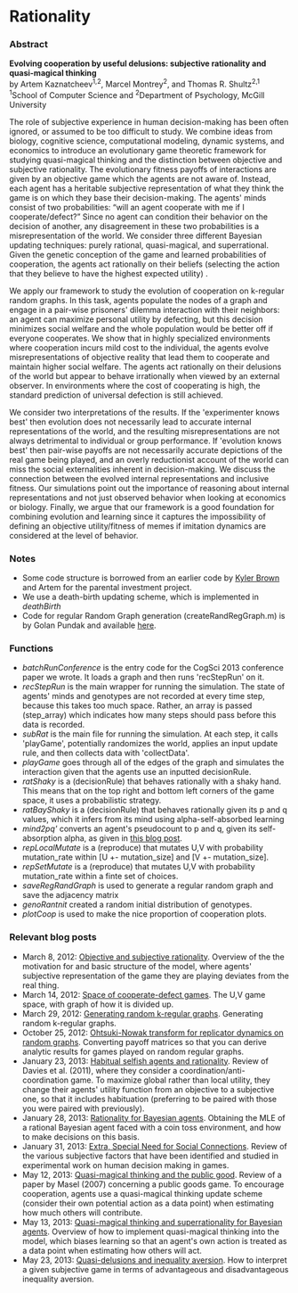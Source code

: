 Rationality
===========
<h3>Abstract</h3>
<b>Evolving cooperation by useful delusions: subjective rationality and quasi-magical thinking</b>
<br />by Artem Kaznatcheev<sup>1,2</sup>, Marcel Montrey<sup>2</sup>, and Thomas R. Shultz<sup>2,1</sup>
<br /><sup>1</sup>School of Computer Science and <sup>2</sup>Department of Psychology, McGill University

The role of subjective experience in human decision-making has been often ignored, or assumed to be
too difficult to study. We combine ideas from biology, cognitive science, computational modeling,
dynamic systems, and economics to introduce an evolutionary game theoretic framework for studying
quasi-magical thinking and the distinction between objective and subjective rationality. The
evolutionary fitness payoffs of interactions are given by an objective game which the agents are not
aware of. Instead, each agent has a heritable subjective representation of what they think the game is on
which they base their decision-making. The agents' minds consist of two probabilities: “will an agent
cooperate with me if I cooperate/defect?” Since no agent can condition their behavior on the decision
of another, any disagreement in these two probabilities is a misrepresentation of the world. We consider
three different Bayesian updating techniques: purely rational, quasi-magical, and superrational. Given
the genetic conception of the game and learned probabilities of cooperation, the agents act rationally on
their beliefs (selecting the action that they believe to have the highest expected utility) .

We apply our framework to study the evolution of cooperation on k-regular random graphs. In this task,
agents populate the nodes of a graph and engage in a pair-wise prisoners' dilemma interaction with their
neighbors: an agent can maximize personal utility by defecting, but this decision minimizes social
welfare and the whole population would be better off if everyone cooperates. We show that in highly
specialized environments where cooperation incurs mild cost to the individual, the agents evolve
misrepresentations of objective reality that lead them to cooperate and maintain higher social welfare.
The agents act rationally on their delusions of the world but appear to behave irrationally when viewed
by an external observer. In environments where the cost of cooperating is high, the standard prediction
of universal defection is still achieved.

We consider two interpretations of the results. If the 'experimenter knows best' then evolution does not
necessarily lead to accurate internal representations of the world, and the resulting misrepresentations
are not always detrimental to individual or group performance. If 'evolution knows best' then pair-wise
payoffs are not necessarily accurate depictions of the real game being played, and an overly
reductionist account of the world can miss the social externalities inherent in decision-making. We
discuss the connection between the evolved internal representations and inclusive fitness. Our
simulations point out the importance of reasoning about internal representations and not just observed
behavior when looking at economics or biology. Finally, we argue that our framework is a good
foundation for combining evolution and learning since it captures the impossibility of defining an
objective utility/fitness of memes if imitation dynamics are considered at the level of behavior.


<h3>Notes</h3>
<ul>
<li>Some code structure is borrowed from an earlier code by <a href=http://home.uchicago.edu/kjbrown/>Kyler Brown</a> and Artem for the parental investment project.
<li>We use a death-birth updating scheme, which is implemented in <i>deathBirth</i></li>
<li>Code for regular Random Graph generation (createRandRegGraph.m) is by Golan Pundak and available <a href=http://www.mathworks.com/matlabcentral/fileexchange/29786-random-regular-generator/content/randRegGraph/createRandRegGraph.m>here</a>.</li>
</ul>

<h3>Functions</h3>
<ul>
<li><i>batchRunConference</i> is the entry code for the CogSci 2013 conference paper we wrote. It loads a graph and then runs 'recStepRun' on it.</li>
<li><i>recStepRun</i> is the main wrapper for running the simulation. The state of agents' minds and genotypes are not recorded at every time step, because this takes too much space. Rather, an array is passed (step_array) which indicates how many steps should pass before this data is recorded.</li>
<li><i>subRat</i> is the main file for running the simulation. At each step, it calls 'playGame', potentially randomizes the world, applies an input update rule, and then collects data with 'collectData'.</li>
<li><i>playGame</i> goes through all of the edges of the graph and simulates the interaction given that the agents use an inputted decisionRule.</li>
<li><i>ratShaky</i> is a (decisionRule) that behaves rationally with a shaky hand. This means that on the top right and bottom left corners of the game space, it uses a probabilistic strategy.</li>
<li><i>ratBayShaky</i> is a (decisionRule) that behaves rationally given its p and q values, which it infers from its mind using alpha-self-absorbed learning</li>
<li><i>mind2pq'</i> converts an agent's pseudocount to p and q, given its self-absorption alpha, as given in <a href=http://egtheory.wordpress.com/2013/05/13/quasi-magical-thinking-and-superrational-bayesian/>this blog post</a>.</li>
<li><i>repLocalMutate</i> is a (reproduce) that mutates U,V with probability mutation_rate within [U +- mutation_size] and [V +- mutation_size].</li>
<li><i>repSetMutate</i> is a (reproduce) that mutates U,V with probability mutation_rate within a finte set of choices.</li>
<li><i>saveRegRandGraph</i> is used to generate a regular random graph and save the adjacency matrix</li>
<li><i>genoRantnit</i> created a random initial distribution of genotypes.
<li><i>plotCoop</i> is used to make the nice proportion of cooperation plots.
</ul>

<h3>Relevant blog posts</h3>
<ul>
<li>March 8, 2012: <a href=http://egtheory.wordpress.com/2012/03/08/objective-subjective/>Objective and subjective rationality</a>. Overview of the the motivation for and basic structure of the model, where agents' subjective representation of the game they are playing deviates from the real thing.</li>
<li>March 14, 2012: <a href=http://egtheory.wordpress.com/2012/03/14/uv-space/>Space of cooperate-defect games</a>. The U,V game space, with graph of how it is divided up.</li>
<li>March 29, 2012: <a href=http://egtheory.wordpress.com/2012/03/29/random-regular-graphs/>Generating random k-regular graphs</a>. Generating random k-regular graphs.</li>
<li>October 25, 2012: <a href=http://egtheory.wordpress.com/2012/10/25/ohtsuki-nowak-transform/>Ohtsuki-Nowak transform for replicator dynamics on random graphs</a>. Converting payoff matrices so that you can derive analytic results for games played on random regular graphs.</li>
<li>January 23, 2013: <a href=http://egtheory.wordpress.com/2013/01/23/habitual-rationality/>Habitual selfish agents and rationality</a>. Review of Davies et al. (2011), where they consider a coordination/anti-coordination game. To maximize global rather than local utility, they change their agents' utility function from an objective to a subjective one, so that it includes habituation (preferring to be paired with those you were paired with previously).</li>
<li>January 28, 2013: <a href=http://egtheory.wordpress.com/2013/01/28/subjective-bayes/>Rationality for Bayesian agents</a>. Obtaining the MLE of a rational Bayesian agent faced with a coin toss environment, and how to make decisions on this basis.</li>
<li>January 31, 2013: <a href=http://egtheory.wordpress.com/2013/01/31/need-for-social/>Extra, Special Need for Social Connections</a>. Review of the various subjective factors that have been identified and studied in experimental work on human decision making in games.</li>
<li>May 12, 2013: <a href=http://egtheory.wordpress.com/2013/05/12/quasi-magical-thinking-and-the-public-good/>Quasi-magical thinking and the public good</a>. Review of a paper by Masel (2007) concerning a public goods game. To encourage cooperation, agents use a quasi-magical thinking update scheme (consider their own potential action as a data point) when estimating how much others will contribute.</li>
<li>May 13, 2013: <a href=http://egtheory.wordpress.com/2013/05/13/quasi-magical-thinking-and-superrational-bayesian/>Quasi-magical thinking and superrationality for Bayesian agents</a>. Overview of how to implement quasi-magical thinking into the model, which biases learning so that an agent's own action is treated as a data point when estimating how others will act.</li>
<li>May 23, 2013: <a href="http://egtheory.wordpress.com/2013/05/23/quasi-delusions-and-inequality-aversion/">Quasi-delusions and inequality aversion</a>. How to interpret a given subjective game in terms of advantageous and disadvantageous inequality aversion.
</ul>
